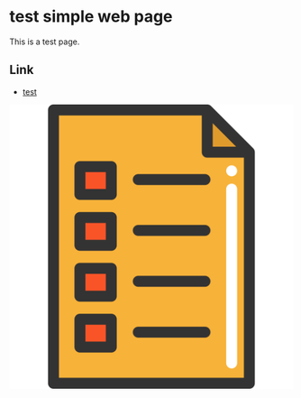 # test simple web page

This is a test page.

## Link

- [test](articles/test.md)

![](assets/test-svgrepo-com.svg "サンプル")
